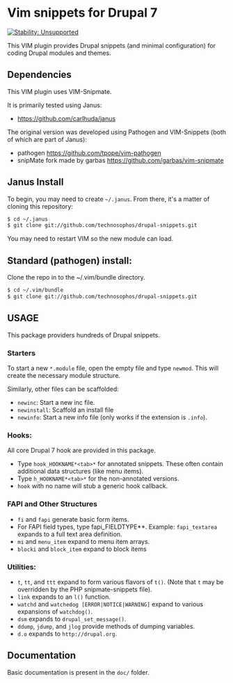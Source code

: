 # Vim snippets for Drupal 7

[![Stability: Unsupported](https://masterminds.github.io/stability/unsupported.svg)](https://masterminds.github.io/stability/unsupported.html)

This VIM plugin provides Drupal snippets (and minimal configuration) for 
coding Drupal modules and themes.

## Dependencies

This VIM plugin uses VIM-Snipmate.

It is primarily tested using Janus:

  * https://github.com/carlhuda/janus

The original version was developed using Pathogen and VIM-Snippets (both
of which are part of Janus):

  * pathogen https://github.com/tpope/vim-pathogen
  * snipMate fork made by garbas https://github.com/garbas/vim-snipmate

## Janus Install

To begin, you may need to create `~/.janus`. From there, it's a matter
of cloning this repository:

```bash
$ cd ~/.janus
$ git clone git://github.com/technosophos/drupal-snippets.git
```

You may need to restart VIM so the new module can load.

## Standard (pathogen) install:

Clone the repo in to the ~/.vim/bundle directory.

```bash
$ cd ~/.vim/bundle
$ git clone git://github.com/technosophos/drupal-snippets.git
```

## USAGE

This package providers hundreds of Drupal snippets.

### Starters

To start a new `*.module` file, open the empty file and type `newmod`.
This will create the necessary module structure.

Similarly, other files can be scaffolded:

- `newinc`: Start a new inc file.
- `newinstall`: Scaffold an install file
- `newinfo`: Start a new info file (only works if the extension is
  `.info`).


### Hooks:

All core Drupal 7 hook are provided in this package.

 - Type `hook_HOOKNAME*<tab>*` for annotated snippets. These often contain
   additional data structures (like menu items).
 - Type `h_HOOKNAME*<tab>*` for the non-annotated versions.
 - `hook` with no name will stub a generic hook callback.

### FAPI and Other Structures

- `fi` and `fapi` generate basic form items.
- For FAPI field types, type fapi_FIELDTYPE*<tab>*. Example:
   `fapi_textarea` expands to a full text area definition.
- `mi` and `menu_item` expand to menu item arrays.
- `blocki` and `block_item` expand to block items

### Utilities:

- `t`, `tt`, and `ttt` expand to form various flavors of `t()`. (Note
  that `t` may be overridden by the PHP snipmate-snippets file).
- `link` expands to an `l()` function.
- `watchd` and `watchedog [ERROR|NOTICE|WARNING]` expand to various
  expansions of `watchdog()`.
- `dsm` expands to `drupal_set_message()`.
- `ddump`, `jdump`, and `jlog` provide methods of dumping variables.
- `d.o` expands to `http://drupal.org`.

## Documentation

Basic documentation is present in the `doc/` folder.
